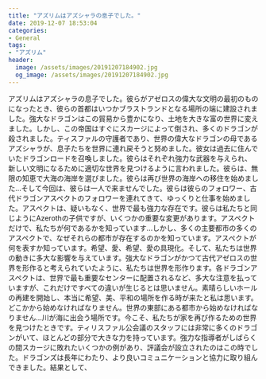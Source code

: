 ```yaml
---
title: "アズリムはアズシャラの息子でした。"
date: 2019-12-07 18:53:04
categories:
- General
tags:
- "アズリム"
header:
  image: /assets/images/20191207184902.jpg
  og_image: /assets/images/20191207184902.jpg
---
```


アズリムはアズシャラの息子でした。彼らがアゼロスの偉大な文明の最初のものになったとき、彼らの首都はいつかブラストランドとなる場所の端に建設されました。強大なドラゴンはこの貿易から豊かになり、土地を大きな富の世界に変えました。しかし、この帝国はすぐにスカージによって倒され、多くのドラゴンが殺されました。ティスファルの守護者であり、世界の偉大なドラゴンの母であるアズシャラが、息子たちを世界に連れ戻そうと努めました。彼女は過去に住んでいたドラゴンロードを召喚しました。彼らはそれぞれ強力な武器を与えられ、新しい文明になるために適切な世界を見つけるように言われました。彼らは、無限の知恵で大海の海岸を選びました。彼らは再び世界の海岸への移住を始めました...そして今回は、彼らは一人で来ませんでした。彼らは彼らのフォロワー、古代ドラゴンアスペクトのフォロワーを連れてきて、ゆっくりと仕事を始めました。アスペクトは、疑いもなく、世界で最も強力な存在です。彼らは私たちと同じようにAzerothの子供ですが、いくつかの重要な変更があります。アスペクトだけで、私たちが何であるかを知っています...しかし、多くの主要都市の多くのアスペクトで、なぜそれらの都市が存在するのかを知っています。アスペクトが何を表すか知っています。希望、愛、希望、愛の具現化。そして、私たちは世界の動きに多大な影響を与えています。強大なドラゴンがかつて古代アゼロスの世界を形作ると考えられていたように、私たちは世界を形作ります。各ドラゴンアスペクトは、世界で最も重要なセンターに配置されるなど、多大な注意を払っていますが、これだけですべての違いが生じるとは思いません。素晴らしいホールの再建を開始し、本当に希望、美、平和の場所を作る時が来たと私は思います。どこかから始めなければなりません。世界の東部にある都市から始めなければなりません...川が海に出会う場所です。今こそ、私たちが家を再び作るための世界を見つけたときです。ティリスファル公会議のスタッフには非常に多くのドラゴンがいて、ほとんどの部分で大きな力を持っています。強力な指導者がしばらくの間スカージに敗れたいくつかの例があり、評議会が設立されたのはこの時でした。ドラゴンズは長年にわたり、より良いコミュニケーションと協力に取り組んできました。結果として、
